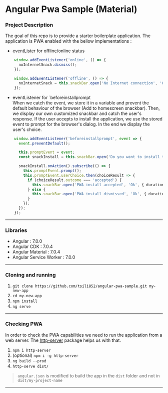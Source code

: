 # Angular Pwa Sample (Material)

### Project Description
The goal of this repo is to provide a starter boilerplate application. The application is PWA enabled with the bellow implementations :

- eventLister for offline/online status
```typescript
    window.addEventListener('online', () => {
      noInternetSnack.dismiss();
    });

    window.addEventListener('offline', () => {
      noInternetSnack = this.snackBar.open('No Internet connection', 'Ok');
    });
```

- eventListener for `beforeinstallprompt  
When we catch the event, we store it in a variable and prevent the default behaviour of the browser (Add to homescreen snackbar). Then, we display our own customized snackbar and catch the user's response. If the user accepts to install the application, we use the stored event to prompt for the browser's dialog. In the end we display the user's choice.
```typescript
    window.addEventListener('beforeinstallprompt', event => {
      event.preventDefault();

      this.promptEvent = event;
      const snackInstall = this.snackBar.open('Do you want to install the application to your device ?', 'Install', { duration: 3000 });

      snackInstall.onAction().subscribe(() => {
        this.promptEvent.prompt();
        this.promptEvent.userChoice.then(choiceResult => {
          if (choiceResult.outcome === 'accepted') {
            this.snackBar.open('PWA install accepted', 'Ok', { duration: 3000 });
          } else {
            this.snackBar.open('PWA install dismissed', 'Ok', { duration: 3000 });
          }
        });
      });
    });
```

---
### Libraries
- Angular : 7.0.0
- Angular CDK : 7.0.4
- Angular Material : 7.0.4 
- Angular Service Worker : 7.0.0
---

### Cloning and running
1. `git clone https://github.com/tsili852/angular-pwa-sample.git my-new-app`
2. `cd my-new-app`
3. `npm install`
4. `ng serve`
---

### Checking PWA
In order to check the PWA capabilities we need to run the application from a web server. The [http-server](https://www.npmjs.com/package/http-server) package helps us with that.
1. `npm i http-server`
2. (optional) `npm i -g http-server`
3. `ng build --prod`
4. `http-serve dist/`
> `angular.json` is modified to build the app in the `dist` folder and not in `dist/my-project-name`
---
